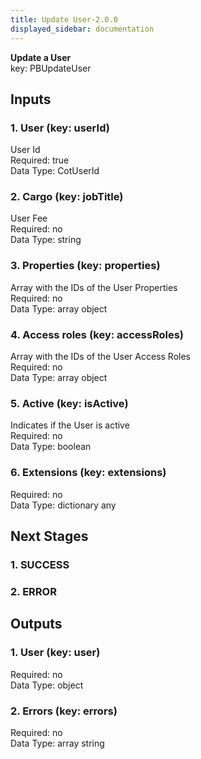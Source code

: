 ```yaml
---  
title: Update User-2.0.0  
displayed_sidebar: documentation  
---  
```

  
**Update a User**  
key: PBUpdateUser  
## Inputs  
### 1. User (key: userId)  
User Id  
Required: true  
Data Type: CotUserId   
### 2. Cargo (key: jobTitle)  
User Fee  
Required: no  
Data Type: string   
### 3. Properties (key: properties)  
Array with the IDs of the User Properties  
Required: no  
Data Type: array object  
### 4. Access roles (key: accessRoles)  
Array with the IDs of the User Access Roles  
Required: no  
Data Type: array object  
### 5. Active (key: isActive)  
Indicates if the User is active  
Required: no  
Data Type: boolean   
### 6. Extensions (key: extensions)  
  
Required: no  
Data Type: dictionary any  
## Next Stages  
### 1. SUCCESS  
  
### 2. ERROR  
  
## Outputs  
### 1. User (key: user)  
  
Required: no  
Data Type: object   
### 2. Errors (key: errors)  
  
Required: no  
Data Type: array string